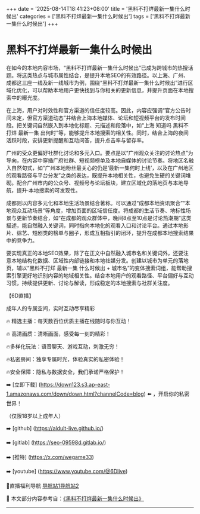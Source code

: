 +++
date = '2025-08-14T18:41:23+08:00'
title = '黑料不打烊最新一集什么时候出'
categories = ['黑料不打烊最新一集什么时候出']
tags = ['黑料不打烊最新一集什么时候出']
+++

# 黑料不打烊最新一集什么时候出

在如今的本地内容市场，“黑料不打烊最新一集什么时候出”已成为跨城市的热搜话题。将这类热点与城市属性结合，是提升本地SEO的有效路径。以上海、广州、成都这三座一线及新一线城市为例，围绕“黑料不打烊最新一集什么时候出”进行区域化优化，可以帮助本地用户更快找到与你相关的更新信息，并提升页面在本地搜索中的曝光度。

在上海，用户对时效性和官方渠道的信任度较高。因此，内容应强调“官方公告时间未定，但官方渠道动态”并结合上海本地媒体、论坛和短视频平台的发布时间段。把关键词自然嵌入到本地化标题、元描述和段落中，如“上海 知道吗 黑料不打烊 最新一集 出何时”等，能够提升本地搜索的相关性。同时，结合上海的夜间活跃时段，安排更新提醒和互动问答，提升点击率与留存率。

广州的受众更偏好社群化讨论和多元入口。要点是以“广州观众关注的讨论热点”为导向，在内容中穿插广府社群、短视频榜单及本地自媒体的讨论节奏。将地区名融入自然句式，如“广州本地粉丝最关心的仍是‘最新一集何时上线’，以及在广州地区的观看路径与平台分发”之类的表达，既提升本地相关性，也避免生硬的关键词堆砌。配合广州市内的公众号、视频号与论坛板块，建立区域化的落地页与本地导航，提升·本地搜索的可发现性。

成都则以内容多元化和本地生活场景结合著称。可以通过“成都本地资讯聚合”“本地观众互动场景”等角度，增加页面的区域信任度。将成都的生活节奏、地标性场景与更新节奏结合，如“在成都的观众群体中，晚间8点至10点是讨论热潮期”这类描述，能自然融入关键词，同时指向本地化的观看入口和讨论平台。通过本地影片、综艺、短剧类的榜单与圈子，形成互相指引的闭环，提升在成都本地搜索结果中的竞争力。

要实现真正的本地SEO效果，除了在正文中自然融入城市名和关键词外，还要注意本地结构化数据、区域性内部链接和本地社媒分发。创建以城市为单元的落地页，辅以“黑料不打烊 最新一集 什么时候出 + 城市名”的变体搜索词组，能帮助搜索引擎更好地识别内容的地域相关性。结合本地用户的观看路径、平台偏好与互动习惯，持续提供更新、讨论与解读，形成稳定的本地搜索与社群关注度。

【6D直播】

 成年人的专属空间，实时互动尽享精彩

🔥 精选主播：每天数百位优质主播在线随时与你互动！

🔥 高清画质：清晰画面，感受每一刻的精彩！

🔥多样化玩法：语音聊天、游戏互动，刺激无穷！

🔥私密房间：独享专属时光，体验真实的私密体验！

🔥安全保障：隐私与数据安全，我们承诺严格保护！

➡️ [立即下载] (https://down123.s3.ap-east-1.amazonaws.com/down/down.html?channelCode=blog) ⬅️ ，开启你的私密世界！

 （仅限18岁以上成年人）

➡️ [github] (https://aldult-live.github.io/)

➡️ [gitlab] (https://seo-09598d.gitlab.io/)

➡️ [推特] (https://x.com/wegame33)

➡️ [youtube] (https://www.youtube.com/@6Dlive)

🔞直播福利导航   [导航站1](https://webstack-86085a.gitlab.io/)[导航站2](https://onlygit123-2.github.io/)


📘 本文部分内容参考自：[《黑料不打烊最新一集什么时候出》](https://webstack-hugo-7.pages.dev/)

---
